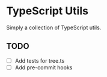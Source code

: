 # TypeScript Utils

Simply a collection of TypeScript utils.

## TODO

- [ ] Add tests for tree.ts
- [ ] Add pre-commit hooks
